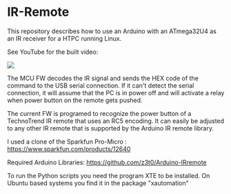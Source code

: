 # IR-Remote

This repository describes how to use an Arduino with an ATmega32U4 as an IR receiver for a HTPC running Linux.

See YouTube for the built video:

[![](http://img.youtube.com/vi/LgeRr3wnThw/0.jpg)](http://www.youtube.com/watch?v=LgeRr3wnThw "")

The MCU FW decodes the IR signal and sends the HEX code of the command to the USB serial connection.
If it can't detect the serial connection, it will assume that the PC is in power off and will activate a relay when power button on the remote gets pushed.

The current FW is programed to recognize the power button of a TechnoTrend IR remote that uses an RC5 encoding.
It can easily be adjusted to any other IR remote that is supported by the Arduino IR remote library.

I used a clone of the Sparkfun Pro-Micro : https://www.sparkfun.com/products/12640

Required Arduino Libraries: https://github.com/z3t0/Arduino-IRremote

To run the Python scripts you need the program XTE to be installed. On Ubuntu based systems you find it in the package "xautomation"
